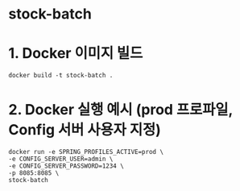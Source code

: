 # stock-batch


# 1. Docker 이미지 빌드
~~~
docker build -t stock-batch .
~~~

# 2. Docker 실행 예시 (prod 프로파일, Config 서버 사용자 지정)
~~~
docker run -e SPRING_PROFILES_ACTIVE=prod \
-e CONFIG_SERVER_USER=admin \
-e CONFIG_SERVER_PASSWORD=1234 \
-p 8085:8085 \
stock-batch
~~~

